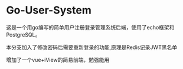 # Go-User-System
这是一个用go编写的简单用户注册登录管理系统后端，使用了echo框架和PostgreSQL。

本分支加入了修改密码后需要重新登录的功能,原理是Redis记录JWT黑名单

增加了一个vue+iView的简易前端，勉强能用